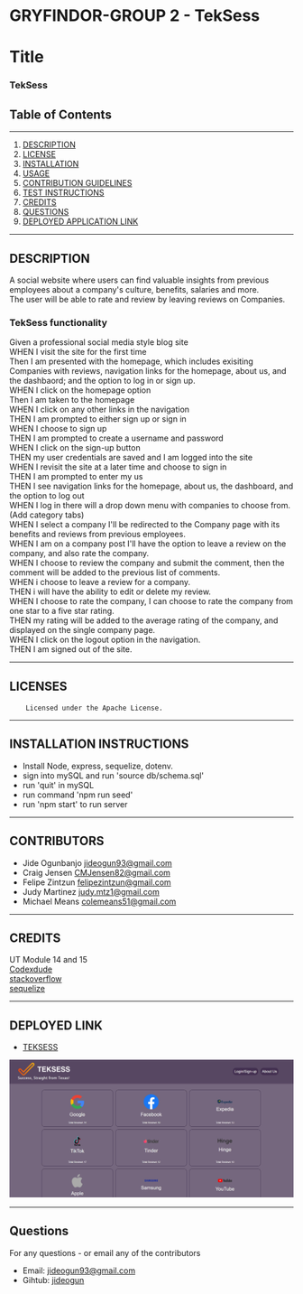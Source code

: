 # GRYFINDOR-GROUP 2 - TekSess

# Title
### TekSess
## Table of Contents
---
1. [DESCRIPTION](#description)
2. [LICENSE](#licenses)
3. [INSTALLATION](#installation-instructions)
4. [USAGE](#usage-information)
5. [CONTRIBUTION GUIDELINES](#contribution-guidelines)
6. [TEST INSTRUCTIONS](#test-instructions)
7. [CREDITS](#credits)
8. [QUESTIONS](#questions)
9. [DEPLOYED APPLICATION LINK](#deployed-link)
---
 ## DESCRIPTION
A social website where users can find valuable insights from previous employees about a company's culture, benefits, salaries and more. <br>
The user will be able to rate and review by leaving reviews on Companies.
 

   ### TekSess functionality
Given a professional social media style blog site <br>
WHEN I visit the site for the first time <br>
Then I am presented with the homepage, which includes exisiting Companies with reviews,
navigation links for the homepage, about us, and the dashbaord; and the option to log in or sign up. <br>
WHEN I click on the homepage option  <br>
Then I am taken to the homepage  <br>
WHEN I click on any other links in the navigation  <br>
THEN I am prompted to either sign up or sign in  <br>
WHEN I choose to sign up <br>
THEN I am prompted to create a username and password <br>
WHEN I click on the sign-up button <br>
THEN my user credentials are saved and I am logged into the site <br>
WHEN I revisit the site at a later time and choose to sign in <br>
THEN I am prompted to enter my us <br>
THEN I see navigation links for the homepage, about us,  the dashboard, and the option to log out <br>
WHEN I log in there will a drop down menu with companies to choose from. (Add category tabs) <br>
WHEN I select a company I'll be redirected to the Company page with its benefits and reviews from previous employees. <br>
WHEN I am on a company post I'll have the option to leave a review on the company, and also rate the company.  <br>
WHEN I choose to review the company and submit the comment, then the comment will be added to the previous list of comments. <br>
WHEN i choose to leave a review for a company. <br>
THEN i will have the ability to edit or delete my review. <br>
WHEN I choose to rate the company, I can choose to rate the company from one star to a five star rating. <br>
THEN my rating will be added to the average rating of the company, and displayed on  the single company page.  <br>
WHEN I click on the logout option in the navigation.  <br>
THEN I am signed out of the site.  <br>

 ---
 ## LICENSES
        Licensed under the Apache License.
 ---
 ## INSTALLATION INSTRUCTIONS
 
 - Install Node, express, sequelize, dotenv.
 - sign into mySQL and run 'source db/schema.sql'
 - run 'quit' in mySQL
 - run command 'npm run seed'
 - run 'npm start' to run server

 ---
 ## CONTRIBUTORS
 - Jide Ogunbanjo  [jideogun93@gmail.com](mailto:jideogun93@gmail.com)
 - Craig Jensen    [CMJensen82@gmail.com](mailto:CMJensen82@gmail.com)
 - Felipe Zintzun  [felipezintzun@gmail.com](mailto:felipezintzun@gmail.com)
 - Judy Martinez   [judy.mtz1@gmail.com](mailto:judy.mtz1@gmail.com)
 - Michael Means   [colemeans51@gmail.com](mailto:colemeans51@gmail.com)

        
 ---

## CREDITS
   UT Module 14 and 15  <br>
   [Codexdude](https://www.youtube.com/watch?v=zDHC4r5eCdY) <br>
   [stackoverflow](https://stackoverflow.com/) <br>
   [sequelize](https://sequelize.org/master/manual/model-basics.html)

---

## DEPLOYED LINK
- [TEKSESS](https://teksess.herokuapp.com/)

![TekSess Image](public\images\teksessimage.jpg)
   
---
## Questions
For any questions - or email any of the contributors 
- Email: [jideogun93@gmail.com](mailto:jideogun93@gmail.com)
- Gihtub: [jideogun](https://github.com/jideogun)
